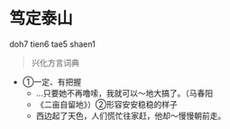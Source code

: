# 笃定泰山
doh7 tien6 tae5 shaen1
> 兴化方言词典
- ①一定、有把握
  - …只要她不再噜嗦，我就可以～地大搞了。（马春阳
  - 《二亩自留地》）②形容安安稳稳的样子
  - 西边起了天色，人们慌忙往家赶，他却～慢慢朝前走。
